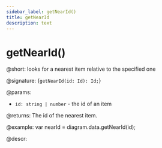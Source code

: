 ```yaml
---
sidebar_label: getNearId()
title: getNearId
description: text
---
```


# getNearId()

@short: looks for a nearest item relative to the specified one

@signature: {`getNearId(id: Id): Id;`}

@params:

- `id: string | number` - the id of an item

@returns:
The id of the nearest item.

@example:
var nearId = diagram.data.getNearId(id);

@descr:
